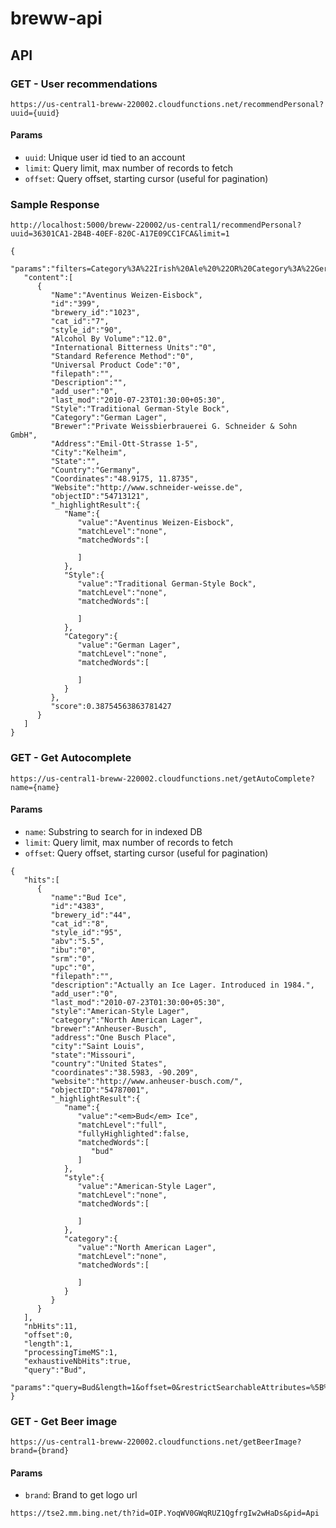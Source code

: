 # breww-api

## API

### GET - User recommendations

`https://us-central1-breww-220002.cloudfunctions.net/recommendPersonal?uuid={uuid}`

#### Params
- `uuid`: Unique user id tied to an account
- `limit`: Query limit, max number of records to fetch
- `offset`: Query offset, starting cursor (useful for pagination)

### Sample Response

```
http://localhost:5000/breww-220002/us-central1/recommendPersonal?uuid=36301CA1-2B4B-40EF-820C-A17E09CC1FCA&limit=1

{
   "params":"filters=Category%3A%22Irish%20Ale%20%22OR%20Category%3A%22German%20Lager%20%22&length=1&offset=0",
   "content":[
      {
         "Name":"Aventinus Weizen-Eisbock",
         "id":"399",
         "brewery_id":"1023",
         "cat_id":"7",
         "style_id":"90",
         "Alcohol By Volume":"12.0",
         "International Bitterness Units":"0",
         "Standard Reference Method":"0",
         "Universal Product Code":"0",
         "filepath":"",
         "Description":"",
         "add_user":"0",
         "last_mod":"2010-07-23T01:30:00+05:30",
         "Style":"Traditional German-Style Bock",
         "Category":"German Lager",
         "Brewer":"Private Weissbierbrauerei G. Schneider & Sohn GmbH",
         "Address":"Emil-Ott-Strasse 1-5",
         "City":"Kelheim",
         "State":"",
         "Country":"Germany",
         "Coordinates":"48.9175, 11.8735",
         "Website":"http://www.schneider-weisse.de",
         "objectID":"54713121",
         "_highlightResult":{
            "Name":{
               "value":"Aventinus Weizen-Eisbock",
               "matchLevel":"none",
               "matchedWords":[

               ]
            },
            "Style":{
               "value":"Traditional German-Style Bock",
               "matchLevel":"none",
               "matchedWords":[

               ]
            },
            "Category":{
               "value":"German Lager",
               "matchLevel":"none",
               "matchedWords":[

               ]
            }
         },
         "score":0.38754563863781427
      }
   ]
}
```

### GET - Get Autocomplete

`https://us-central1-breww-220002.cloudfunctions.net/getAutoComplete?name={name}`

#### Params
- `name`: Substring to search for in indexed DB
- `limit`: Query limit, max number of records to fetch
- `offset`: Query offset, starting cursor (useful for pagination)

```
{
   "hits":[
      {
         "name":"Bud Ice",
         "id":"4383",
         "brewery_id":"44",
         "cat_id":"8",
         "style_id":"95",
         "abv":"5.5",
         "ibu":"0",
         "srm":"0",
         "upc":"0",
         "filepath":"",
         "description":"Actually an Ice Lager. Introduced in 1984.",
         "add_user":"0",
         "last_mod":"2010-07-23T01:30:00+05:30",
         "style":"American-Style Lager",
         "category":"North American Lager",
         "brewer":"Anheuser-Busch",
         "address":"One Busch Place",
         "city":"Saint Louis",
         "state":"Missouri",
         "country":"United States",
         "coordinates":"38.5983, -90.209",
         "website":"http://www.anheuser-busch.com/",
         "objectID":"54787001",
         "_highlightResult":{
            "name":{
               "value":"<em>Bud</em> Ice",
               "matchLevel":"full",
               "fullyHighlighted":false,
               "matchedWords":[
                  "bud"
               ]
            },
            "style":{
               "value":"American-Style Lager",
               "matchLevel":"none",
               "matchedWords":[

               ]
            },
            "category":{
               "value":"North American Lager",
               "matchLevel":"none",
               "matchedWords":[

               ]
            }
         }
      }
   ],
   "nbHits":11,
   "offset":0,
   "length":1,
   "processingTimeMS":1,
   "exhaustiveNbHits":true,
   "query":"Bud",
   "params":"query=Bud&length=1&offset=0&restrictSearchableAttributes=%5B%22name%22%5D"
}
```

### GET - Get Beer image

`https://us-central1-breww-220002.cloudfunctions.net/getBeerImage?brand={brand}`

#### Params
- `brand`: Brand to get logo url

```
https://tse2.mm.bing.net/th?id=OIP.YoqWV0GWqRUZ1QgfrgIw2wHaDs&pid=Api
```
